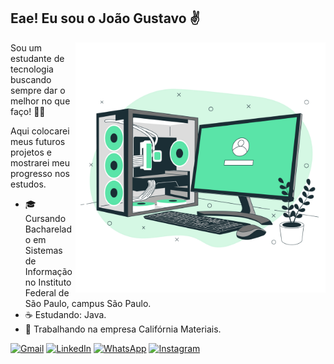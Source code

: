 ## Eae! Eu sou o João Gustavo ✌️

<img src="image.png" alt="ilustração de um computador" width="400px" align="right">

Sou um estudante de tecnologia buscando sempre dar o melhor no que faço! 🎯💪

Aqui colocarei meus futuros projetos e mostrarei meu progresso nos estudos.

- 🎓 Cursando Bacharelado em Sistemas de Informação no Instituto Federal de São Paulo, campus São Paulo.
- ☕ Estudando: Java.
- 💼 Trabalhando na empresa Califórnia Materiais.

<p align="left">
  <a href="mailto:joaogustavodossantoss@gmail.com" title="Gmail">
  <img src="https://img.shields.io/badge/-Gmail-FF0000?style=flat-square&labelColor=FF0000&logo=gmail&logoColor=white" alt="Gmail"/></a>
  <a href="https://www.linkedin.com/in/joão-gustavo-dos-santos/" title="LinkedIn">
  <img src="https://img.shields.io/badge/-Linkedin-0e76a8?style=flat-square&logo=Linkedin&logoColor=white" alt="LinkedIn"/></a>
  <a href="https://api.whatsapp.com/send?phone=5511977097711&text=Ol%C3%A1,%20tudo%20bem?%0AVim%20do%20seu%20GitHub!" title="WhatsApp">
  <img src="https://img.shields.io/badge/-WhatsApp-25d366?style=flat-square&labelColor=25d366&logo=whatsapp&logoColor=white" alt="WhatsApp"/></a>
  <a href="https://www.instagram.com/_joaogus_/" title="Instagram">
  <img src="https://img.shields.io/badge/-Instagram-DF0174?style=flat-square&labelColor=DF0174&logo=instagram&logoColor=white" alt="Instagram"/></a>
</p>
